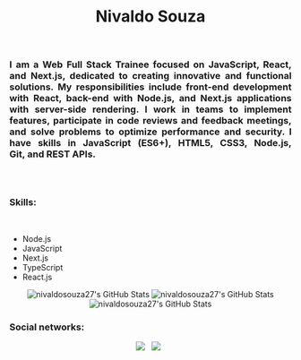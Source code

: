 <h1 align='center'>Nivaldo Souza</h1>
</br>
<h3 align='justify'>I am a Web Full Stack Trainee focused on JavaScript, React, and Next.js, dedicated to creating innovative and functional solutions. My responsibilities include front-end development with React, back-end with Node.js, and Next.js applications with server-side rendering. I work in teams to implement features, participate in code reviews and feedback meetings, and solve problems to optimize performance and security. I have skills in JavaScript (ES6+), HTML5, CSS3, Node.js, Git, and REST APIs.<h3>
</br>
<h3>Skills:</h3>
</br>
<ul>
  <li>Node.js</li>
  <li>JavaScript</li>
  <li>Next.js</li>
  <li>TypeScript</li>
  <li>React.js</li>
</ul>

<p align='center'>
  <img src="https://github-readme-stats.vercel.app/api?username=nivaldosouza27&theme=midnight-purple&show_icons=true&hide_border=true&count_private=true" alt="nivaldosouza27's GitHub Stats" />
  <img src="https://github-readme-stats.vercel.app/api/top-langs/?username=nivaldosouza27&theme=midnight-purple&show_icons=true&hide_border=true&layout=compact" alt="nivaldosouza27's GitHub Stats" />
  <img src="https://github-readme-streak-stats.herokuapp.com/?user=nivaldosouza27&theme=midnight-purple&hide_border=true" alt="nivaldosouza27's GitHub Stats" />
</p>

<h3>Social networks:</h3>
<p align='center'>
  <a href="https://www.linkedin.com/in/nivaldo-de-souza-martins-a44221198/" target="_blank"><img src="https://img.shields.io/badge/linkedin-%230077B5.svg?&style=for-the-badge&logo=linkedin&logoColor=white" /></a>&nbsp;&nbsp;
  <a href="https://www.instagram.com/nivaldo.souzaa" target="_blank"><img src="https://img.shields.io/badge/instagram-%23E4405F.svg?&style=for-the-badge&logo=instagram&logoColor=white" /></a>&nbsp;&nbsp;
</P>
